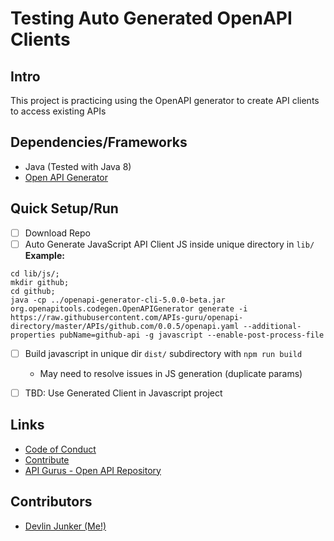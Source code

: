 # Testing Auto Generated OpenAPI Clients


## Intro

This project is practicing using the OpenAPI generator to create API clients to access existing APIs

## Dependencies/Frameworks

- Java (Tested with Java 8)
- [Open API Generator](https://search.maven.org/search?q=a:openapi-generator-cli)

## Quick Setup/Run

- [ ] Download Repo
- [ ] Auto Generate JavaScript API Client JS inside unique directory in  `lib/`
**Example:**
```
cd lib/js/;
mkdir github;
cd github;
java -cp ../openapi-generator-cli-5.0.0-beta.jar org.openapitools.codegen.OpenAPIGenerator generate -i https://raw.githubusercontent.com/APIs-guru/openapi-directory/master/APIs/github.com/0.0.5/openapi.yaml --additional-properties pubName=github-api -g javascript --enable-post-process-file
```
- [ ] Build javascript in unique dir `dist/` subdirectory with `npm run build`
   - May need to resolve issues in JS generation (duplicate params)
- [ ] TBD: Use Generated Client in Javascript project


## Links

- [Code of Conduct](CODE_OF_CONDUCT.md)
- [Contribute](CONTRIBUTING.md)
- [API Gurus - Open API Repository](https://github.com/APIs-guru/openapi-directory)

## Contributors

- [Devlin Junker (Me!)](mailto:devlinjunker@gmail.com)
